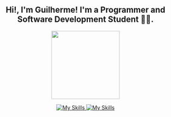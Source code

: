 ##  <div align='center'>Hi!, I'm Guilherme! I'm a Programmer and Software Development Student 👨‍💻.</div> 
<div align="center">
  <a href="https://github.com/gjovs/">
  <img height="180em" src="https://streak-stats.demolab.com/?user=gjovs&theme=kacho_ga&hide_border=true&border_radius=18&locale=pt_BR&date_format=j%2Fn%5B%2FY%5D"/>
</div>

<div align="center" width="180em">
  
  ![My Skills](https://skillicons.dev/icons?i=js,ts,nodejs,react)
  ![My Skills](https://skillicons.dev/icons?i=tailwindcss,docker,k8s,git,rabbitmq,go,linux)
</div>
